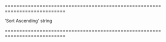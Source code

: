 <!--**
/*-------------------------------------------
    Auto-generated file. Do not modify.
-------------------------------------------

**-->
===========================================================================
<!--default-->'Sort Ascending'<!--/default-->
<!--type-->string<!--/type-->
===========================================================================

<!--shortDescription-->

<!--/shortDescription-->

<!--fullDescription-->

<!--/fullDescription-->